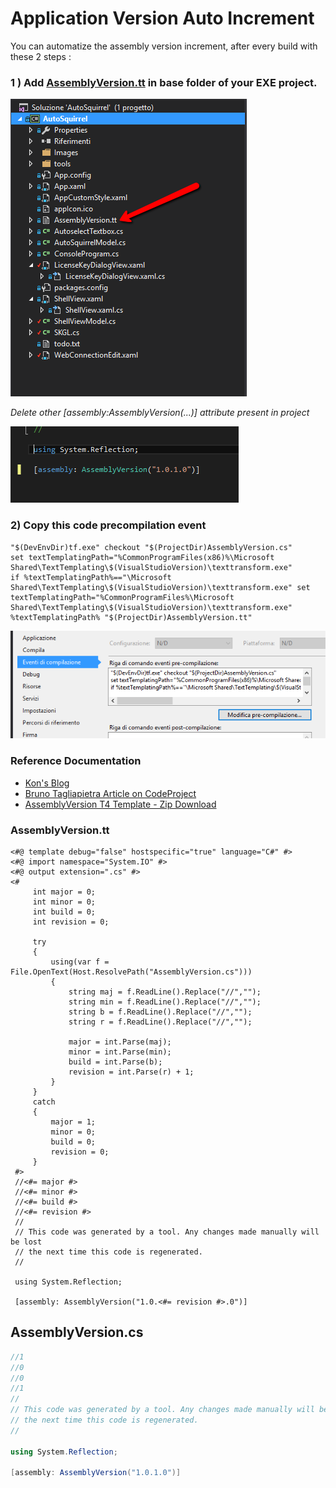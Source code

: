
# Application Version Auto Increment

You can automatize the assembly version increment, after every build with these 2 steps :

### 1 ) Add [AssemblyVersion.tt](AssemblyVersion.tt ) in base folder of your EXE project.

![](images/assemblyVersion_Project.png)

*Delete other [assembly:AssemblyVersion(...)] attribute present in project*

![](images/assembly_version_attribute.png)


### 2) Copy this code precompilation event
```
"$(DevEnvDir)tf.exe" checkout "$(ProjectDir)AssemblyVersion.cs"
set textTemplatingPath="%CommonProgramFiles(x86)%\Microsoft Shared\TextTemplating\$(VisualStudioVersion)\texttransform.exe"
if %textTemplatingPath%=="\Microsoft Shared\TextTemplating\$(VisualStudioVersion)\texttransform.exe" set textTemplatingPath="%CommonProgramFiles%\Microsoft Shared\TextTemplating\$(VisualStudioVersion)\texttransform.exe"
%textTemplatingPath% "$(ProjectDir)AssemblyVersion.tt"
```
![](images/pre_compilation_edit.png)


### Reference Documentation

- [Kon's Blog](http://weblogs.asp.net/kon/assembly-file-version-auto-increment-magic)
- [Bruno Tagliapietra Article on CodeProject](http://www.codeproject.com/Tips/656583/Walkthrough-How-to-increment-AssemblyFileVersion])
- [AssemblyVersion T4 Template - Zip Download](AssemblyVersionT4.zip)

### AssemblyVersion.tt

```
<#@ template debug="false" hostspecific="true" language="C#" #>
<#@ import namespace="System.IO" #>
<#@ output extension=".cs" #>
<#
     int major = 0;
     int minor = 0;
     int build = 0;
     int revision = 0;

     try
     {
         using(var f = File.OpenText(Host.ResolvePath("AssemblyVersion.cs")))
         {
             string maj = f.ReadLine().Replace("//","");
             string min = f.ReadLine().Replace("//","");
             string b = f.ReadLine().Replace("//","");
             string r = f.ReadLine().Replace("//","");

             major = int.Parse(maj);
             minor = int.Parse(min);
             build = int.Parse(b);
             revision = int.Parse(r) + 1;
         }
     }
     catch
     {
         major = 1;
         minor = 0;
         build = 0;
         revision = 0;
     }
 #>
 //<#= major #>
 //<#= minor #>
 //<#= build #>
 //<#= revision #>
 //
 // This code was generated by a tool. Any changes made manually will be lost
 // the next time this code is regenerated.
 //

 using System.Reflection;

 [assembly: AssemblyVersion("1.0.<#= revision #>.0")]
```

## AssemblyVersion.cs
```C#
//1
//0
//0
//1
//
// This code was generated by a tool. Any changes made manually will be lost
// the next time this code is regenerated.
//

using System.Reflection;

[assembly: AssemblyVersion("1.0.1.0")]
```

